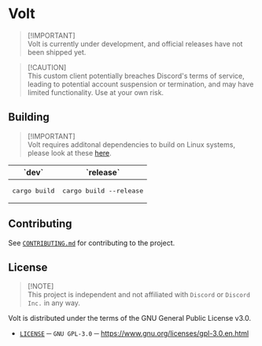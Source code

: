 # Volt
> [!IMPORTANT]\
> Volt is currently under development, and official releases have not been shipped yet.

> [!CAUTION]\
> This custom client potentially breaches Discord's terms of service, leading to potential account suspension or termination, and may have limited functionality.
> Use at your own risk.

## Building

> [!IMPORTANT]\
> Volt requires additonal dependencies to build on Linux systems, please look at these [here][WRY_REPO].

<table>
<thead>
  <tr>
    <th>
      `dev`
    </th>
    <th>
      `release`
    </th>
  </tr>
</thead>
<tbody>
  <tr>
    <td>
      <pre lang="sh">cargo build</pre>
    </td>
    <td>
      <pre lang="sh">cargo build --release</pre>
    </td>
  </tr>
</tbody>
</table>

## Contributing
See [`CONTRIBUTING.md`][CONTRIBUTING] for contributing to the project.

## License
> [!NOTE]\
> This project is independent and not affiliated with `Discord` or `Discord Inc.` in any way.

Volt is distributed under the terms of the GNU General Public License v3.0.
- [`LICENSE`][license] ─ `GNU GPL-3.0` ─ https://www.gnu.org/licenses/gpl-3.0.en.html

[LICENSE]: ./LICENSE
[CONTRIBUTING]: ./.github/CONTRIBUTING.md
[WRY_REPO]: https://github.com/tauri-apps/wry?tab=readme-ov-file#linux
